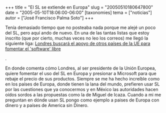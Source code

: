 +++
title = "El SL se extiende en Europa"
slug = "20050510180647800"
date = "2005-05-10T18:06:00-06:00"
[taxonomies]
tema = ["noticias"]
autor = ["José Francisco Palma Soto"]
+++

Tenía demasiado tiempo que no posteaba nada porque me alejé un poco del
SL, pero aquí ando de nuevo. En una de las tantas listas que estoy
inscrito (que por cierto, muchas veces no leo los correos) me llegó la
siguiente liga: [Londres buscará el apoyo de otros países de la UE para
fomentar el 'software'
libre](http://www.el-mundo.es/navegante/2005/05/09/softlibre/1115629728.html)

.

<!-- more -->
En donde comenta cómo Londres, al ser presidente de la Unión Europea,
quiere fomentar el uso del SL en Europa y presionar a Microsoft para que
rebaje el precio de sus productos. Siempre se me ha hecho increíble como
en los países de Europa, donde tienen la lana del mundo, prefieren usar
SL por las cuestiones que ya conocermos y en México las autoridades
hacen oídos sordos a las propuestas como la de Miguel de Icaza. Cuando a
mi me preguntan en dónde usan SL pongo como ejemplo a paises de Europa
con dinero y a países de America sin Dinero.

